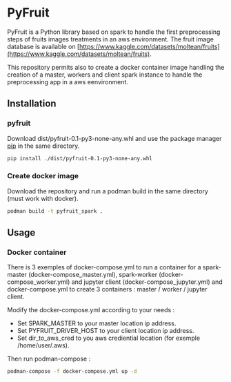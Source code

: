 # PyFruit

PyFruit is a Python library based on spark to handle the first preprocessing steps of fruits images treatments in an aws environment.
The fruit image database is available on [https://www.kaggle.com/datasets/moltean/fruits](https://www.kaggle.com/datasets/moltean/fruits).

This repository permits also to create a docker container image handling the creation of a master, workers and client spark instance to handle the preprocessing app in a aws eenvironment.

## Installation

### pyfruit

Download dist/pyfruit-0.1-py3-none-any.whl and use the package manager [pip](https://pip.pypa.io/en/stable/) in the same directory.

```bash
pip install ./dist/pyfruit-0.1-py3-none-any.whl
```

### Create docker image

Download the repository and run a podman build in the same directory (must work with docker). 

```bash
podman build -t pyfruit_spark .
```

## Usage


### Docker container

There is 3 exemples of docker-compose.yml to run a container for a spark-master (docker-compose_master.yml), spark-worker (docker-compose_worker.yml) and jupyter client (docker-compose_jupyter.yml) and docker-compose.yml to create 3 containers : master / worker / jupyter client.

Modify the docker-compose.yml according to your needs : 
- Set SPARK_MASTER to your master location ip address.
- Set PYFRUIT_DRIVER_HOST to your client location ip address.
- Set dir_to_aws_cred to you aws crediential location (for exemple /home/user/.aws).

Then run podman-compose :
```bash
podman-compose -f docker-compose.yml up -d
```
